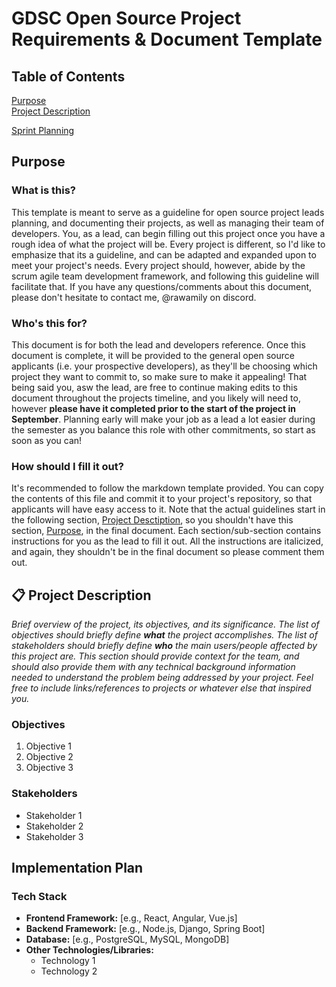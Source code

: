 # GDSC Open Source Project Requirements & Document Template

## Table of Contents  
[Purpose](#purpose)  
[Project Description](#-project-description)  

[Sprint Planning](#sprint-planning)  

## Purpose 
### What is this?
This template is meant to serve as a guideline for open source project leads planning, and documenting their projects, as well as managing their team of developers. You, as a lead, can begin filling out this project once you have a rough idea of what the project will be. Every project is different, so I'd like to emphasize that its a guideline, and can be adapted and expanded upon to meet your project's needs. Every project should, however, abide by the scrum agile team development framework, and following this guideline will facilitate that. If you have any questions/comments about this document, please don't hesitate to contact me, @rawamily on discord. 

### Who's this for?
This document is for both the lead and developers reference. Once this document is complete, it will be provided to the general open source applicants (i.e. your prospective developers), as they'll be choosing which project they want to commit to, so make sure to make it appealing! That being said you, asw the lead, are free to continue making edits to this document throughout the projects timeline, and you likely will need to, however **please have it completed prior to the start of the project in September**. Planning early will make your job as a lead a lot easier during the semester as you balance this role with other commitments, so start as soon as you can!


### How should I fill it out?
It's recommended to follow the markdown template provided. You can copy the contents of this file and commit it to your project's repository, so that applicants will have easy access to it. Note that the actual guidelines start in the following section, [Project Desctiption](#project-description), so you shouldn't have this section, [Purpose](#purpose), in the final document. Each section/sub-section contains instructions for you as the lead to fill it out. All the instructions are italicized, and again, they shouldn't be in the final document so please comment them out.  

## :clipboard: Project Description
*Brief overview of the project, its objectives, and its significance. The list of objectives should briefly define **what** the project accomplishes. The list of stakeholders should briefly define **who** the main users/people affected by this project are. This section should provide context for the team, and should also provide them with any technical background information needed to understand the problem being addressed by your project. Feel free to include links/references to projects or whatever else that inspired you.*

### Objectives
1. Objective 1
2. Objective 2
3. Objective 3

### Stakeholders

- Stakeholder 1
- Stakeholder 2
- Stakeholder 3


## Implementation Plan

### Tech Stack
- **Frontend Framework:** [e.g., React, Angular, Vue.js]
- **Backend Framework:** [e.g., Node.js, Django, Spring Boot]
- **Database:** [e.g., PostgreSQL, MySQL, MongoDB]
- **Other Technologies/Libraries:**
  - Technology 1
  - Technology 2
  <!-- - ...

### Project Structure 
Describe the high-level structure of the project, including directories, modules, and how components/modules interact.

### Hosting
- **Application Hosting:** [e.g., AWS, Heroku, Azure]
- **Database Hosting:** [e.g., AWS RDS, MongoDB Atlas]
- **Additional Services:** [e.g., CDN, Email Service Provider]

### Testing & CI/CD


### API Documentation
- **API Endpoint:** [URL]
- **API Documentation Tool:** [e.g., Swagger, Postman]
  
### Project Timeline
- **Milestone 1:** Description, Date
- **Milestone 2:** Description, Date
- **Milestone 3:** Description, Date


### Deployment
- **Deployment Process:** [e.g., Manual, Automated]
- **Deployment Environment:** [e.g., Staging, Production]
- **Rollback Plan:** Describe the plan in case of deployment failures.

### Documentation

- **Code Documentation:** [e.g., JSDoc, JavaDoc]
- **User Guide:** Provide a link or location for the user guide.
- **API Reference:** Link to the API documentation.


## Team Management

### Team Members
- **Scrum Master:** [Lead's Name]
- **Product Owner:** [Name]
- **Developers:**
  - [Name]
  - [Name]
  - [Name]
- **Testers:**
  - [Name]
  - [Name]
- **Other Roles:** (if applicable)
  - [Name] (Role)
  - [Name] (Role)

### Team Communication
- **Communication Platform:** [e.g., Slack, Microsoft Teams]
- **Meeting Schedule:**
  - Daily Standup: [Time and Frequency]
  - Sprint Review: [Time and Frequency]
  - Sprint Retrospective: [Time and Frequency]
  - Other Meetings: [Specify]

### Roles and Responsibilities
- **Scrum Master:**
  - Facilitate scrum ceremonies
  - Remove impediments
  - Coach team on Agile practices
- **Product Owner:**
  - Define product backlog
  - Prioritize user stories
  - Accept/reject deliverables
- **Developers:**
  - Develop features
  - Collaborate with Product Owner
  - Participate in testing
- **Testers:**
  - Create test cases
  - Execute tests
  - Report defects

- **Collaboration Tools:** [e.g., Jira, 


## Sprint Planning



### Sprint Duration
- **Sprint Length:** [e.g., 2 weeks]
- **Start Date:** [Date]
- **End Date:** [Date]

### High Level Sprint Goals
1. Goal 1
2. Goal 2
3. Goal 3

### User Stories (Sample)

| ID   | User Story                                  | Priority | Story Points | Assignee |
|------|---------------------------------------------|----------|--------------|----------|
| US01 | As a [user role], I want to [feature]       | High     | 5            | Dev A    |
| US02 | As a [user role], I want to [feature]       | Medium   | 3            | Dev B    |
| US03 | As a [user role], I want to [feature]       | Low      | 2            | Dev C    |

### Sprint Tasks
- **Task 1:** Description, Assignee, Estimated Time
- **Task 2:** Description, Assignee, Estimated Time
- **Task 3:** Description, Assignee, Estimated Time


### Definition of Done
- Code Complete
- Passed Code Review
- Passed Unit Tests
- Integrated with Main Branch
- Documentation Updated
 -->
